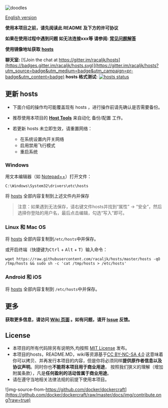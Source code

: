 ![doodles](https://www.google.com/logos/doodles/2016/teachers-day-2016-us-6296626244091904.2-hp2x.gif)

[English version](https://github.com/racaljk/hosts/wiki/README(en))

**使用本项目之前，请先阅读此 README 及下方的许可协议**

**如果在使用过程中遇到问题 如无法连接xxx等 请参阅: [常见问题解答](https://github.com/racaljk/hosts/wiki/%E5%B8%B8%E8%A7%81%E9%97%AE%E9%A2%98%E8%A7%A3%E7%AD%94)**

**使用镜像地址获取** [**hosts**](https://coding.net/u/scaffrey/p/hosts/git/raw/master/hosts)

**聊天室:** [![Join the chat at https://gitter.im/racaljk/hosts](https://badges.gitter.im/racaljk/hosts.svg)](https://gitter.im/racaljk/hosts?utm_source=badge&utm_medium=badge&utm_campaign=pr-badge&utm_content=badge)  **hosts 格式测试:** [![hosts status](https://api.travis-ci.org/andytimes/hosts_check.svg?branch=master)](https://travis-ci.org/andytimes/hosts_check)

## 更新 hosts
* 下面介绍的操作均可能覆盖现有 hosts ，进行操作前请先确认是否需要备份。
* 推荐使用本项目的 [**Host Tools**](https://github.com/racaljk/hosts/tree/master/tools) 来自动化 备份/配置 工作。

* 若更新 hosts 未立即生效，请重置网络：
  - 在系统设置内开关网络
  - 启用禁用飞行模式
  - 重启系统

### Windows
用文本编辑器（如 [Notepad++](https://notepad-plus-plus.org/)）打开文件：

    C:\Windows\System32\drivers\etc\hosts

将 [hosts](https://raw.githubusercontent.com/racaljk/hosts/master/hosts) 全部内容复制到上述文件内并保存

> 注意：如果遇到无法保存，请右键文件hosts并找到“属性” -> “安全”，然后选择你登陆的用户名，最后点击编辑，勾选“写入”即可。

### Linux 和 Mac OS
将 [hosts](https://raw.githubusercontent.com/racaljk/hosts/master/hosts) 全部内容复制到`/etc/hosts`中并保存。

或开启终端（快捷键为<kbd>Ctrl</kbd> + <kbd>Alt</kbd> + <kbd>T</kbd>）输入命令：

    wget https://raw.githubusercontent.com/racaljk/hosts/master/hosts -qO /tmp/hosts && sudo sh -c 'cat /tmp/hosts > /etc/hosts'

### Android 和 iOS
将 [hosts](https://raw.githubusercontent.com/racaljk/hosts/master/hosts) 全部内容复制到 `/etc/hosts`中并保存。


## 更多
**获取更多信息，请访问 [Wiki 页面](https://github.com/racaljk/hosts/wiki) 。如有问题，请开 [Issue](https://github.com/racaljk/hosts/issues) 反馈。**

## License
- 本项目的所有代码除另有说明外,均按照 [MIT License](https://github.com/racaljk/hosts/blob/master/LICENSE) 发布。
- 本项目的hosts，README.MD，wiki等资源基于[CC BY-NC-SA 4.0](https://creativecommons.org/licenses/by-nc-sa/4.0/)
这意味着你可以拷贝、并再发行本项目的内容，但是你将必须同样**提供原作者信息以及协议声明**。同时你也**不能将本项目用于商业用途**，
按照我们狭义的理解（增加附属条款），凡是**任何盈利的活动皆属于商业用途**。
- 请在遵守当地相关法律法规的前提下使用本项目。

![img-source-from-https://github.com/docker/dockercraft](https://github.com/docker/dockercraft/raw/master/docs/img/contribute.png?raw=true)
